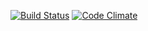[![Build Status](https://travis-ci.org/wunderlist/wunderbits.core.png?branch=master)](https://travis-ci.org/wunderlist/wunderbits.core)
[![Code Climate](https://codeclimate.com/repos/52cd169e695680257e00289c/badges/d0cfebed32e0f3087579/gpa.png)](https://codeclimate.com/repos/52cd169e695680257e00289c/feed)